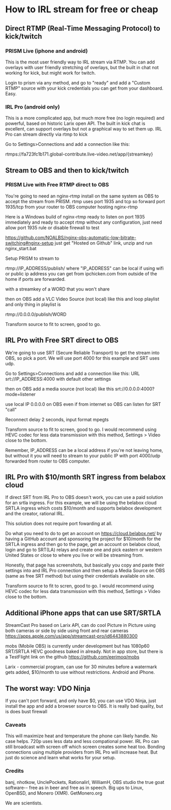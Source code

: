 # How to IRL stream for free or cheap

## Direct RTMP (Real-Time Messaging Protocol) to kick/twitch

### PRISM Live (iphone and android)
This is the most user friendly way to IRL stream via RTMP.  You can add overlays with user friendly stretching of overlays, but the built in chat not working for kick, but might work for twitch.

Login to prism via any method, and go to "ready" and add a "Custom RTMP" source with your kick credentials you can get from your dashboard.  Easy.

### IRL Pro (android only)
This is a more complicated app, but much more free (no login required) and powerful, based on historic Larix open API.  The built in kick chat is excellent, can support overlays but not a graphical way to set them up.  IRL Pro can stream directly via rtmp to kick

Go to Settings>Connections and add a connection like this:
    
rtmps://fa723fc1b171.global-contribute.live-video.net/app/{streamkey}

## Stream to OBS and then to kick/twitch

### PRISM Live with Free RTMP direct to OBS

You're going to need an nginx-rtmp install on the same system as OBS to accept the stream from PRISM.  rtmp uses port 1935 and tcp so forward port 1935/tcp from your router to OBS computer hosting nginx-rtmp

Here is a Windows build of nginx-rtmp ready to listen on port 1935 immediately and ready to accept rtmp without any configuration, just need allow port 1935 rule or disable firewall to test

https://github.com/NOALBS/nginx-obs-automatic-low-bitrate-switching#nginx-setup just get "Hosted on Github" link, unzip and run nginx_start.bat

Setup PRISM to stream to

rtmp://IP_ADDRESS/publish/ where "IP_ADDRESS" can be local if using wifi or public ip address you can get from ipchicken.com from outside of the home if ports are forwarded.

with a streamkey of a WORD that you won't share

then on OBS add a VLC Video Source (not local) like this and loop playlist and only thing in playlist is

rtmp://0.0.0.0/publish/WORD

Transform source to fit to screen, good to go.

## IRL Pro with Free SRT direct to OBS

We're going to use SRT (Secure Reliable Transport) to get the stream into OBS, so pick a port.  We will use port 4000 for this example and SRT uses udp.

Go to Settings>Connections and add a connection like this:
    URL srt://IP_ADDRESS:4000 with default other settings
    
then on OBS add a media source (not local) like this
srt://0.0.0.0:4000?mode=listener

use local IP 0.0.0.0 on OBS even if from internet so OBS can listen for SRT "call"

Reconnect delay 2 seconds, input format mpegts

Transform source to fit to screen, good to go.  I would recommend using HEVC codec for less data transmission with this method, Settings > Video close to the bottom.

Remember, IP_ADDRESS can be a local address if you're not leaving home, but without it you will need to stream to your public IP with port 4000/udp forwarded from router to OBS computer.

## IRL Pro with $10/month SRT ingress from belabox cloud

If direct SRT from IRL Pro to OBS doesn't work, you can use a paid solution for an srtla ingress.  For this example, we will be using the belabox cloud SRTLA ingress which costs $10/month and supports belabox development and the creator, rational IRL.

This solution does not require port fowarding at all.

Do what you need to do to get an account on https://cloud.belabox.net/ by having a GitHub account and sponsoring the project for $10/month for the SRTLA ingress and then go to the page, get an account on belabox cloud, login and go to SRT(LA) relays and create one and pick eastern or western United States or close to where you live or will be streaming from.

Honestly, that page has screenshots, but basically you copy and paste their settings into and IRL Pro connection and then setup a Media Source on OBS (same as free SRT method) but using their credentials available on site.

Transform source to fit to scren, good to go.  I would recommend using HEVC codec for less data transmission with this method, Settings > Video close to the bottom.

## Additional iPhone apps that can use SRT/SRTLA

StreamCast Pro based on Larix API, can do cool Picture in Picture using both cameras or side by side using front and rear cameras https://apps.apple.com/us/app/streamcast-pro/id6443880300

mobs (Mobile OBS) is currently under development but has 1080p60 SRT/SRTLA HEVC goodness baked in already.  Not in app store, but there is a TestFlight link on the github https://github.com/eerimoq/mobs

Larix - commercial program, can use for 30 minutes before a watermark gets added, $10/month to use without restrictions.  Android and iPhone.

## The worst way: VDO Ninja

If you can't port forward, and only have $0, you can use VDO Ninja, just install the app and add a  browser source to OBS.  It is really bad quality, but is does bust firewall

### Caveats

This will maximize heat and temperature the phone can likely handle.  No case helps. 720p uses less data and less compational power.  IRL Pro can still broadcast with screen off which screen creates some heat too.  Bonding connections using multiple providers from IRL Pro will increase heat.  But just do science and learn what works  for your setup.  

### Credits

banj, nhotkow, UnclePockets, Rationalirl, WilliamH, OBS studio the true goat software-- free as in beer and free as in speech.  Big ups to Linux, OpenBSD, and Monero (XMR).  GetMonero.org

We are scientists.
